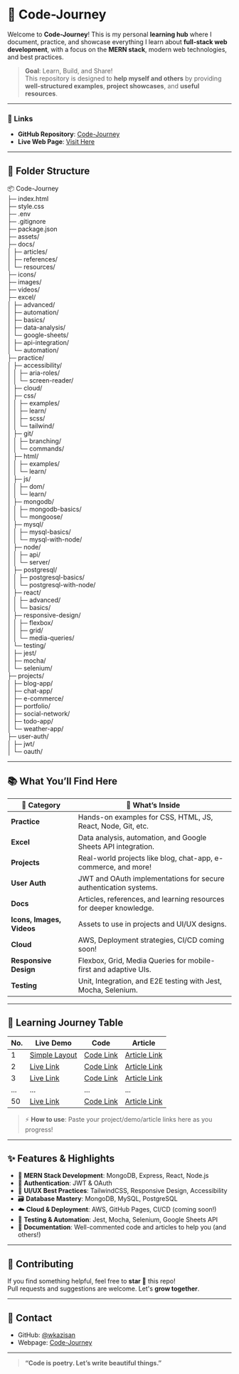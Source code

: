 # 🚀 Code-Journey

Welcome to **Code-Journey**! This is my personal **learning hub** where I document, practice, and showcase everything I learn about **full-stack web development**, with a focus on the **MERN stack**, modern web technologies, and best practices.

> **Goal**: Learn, Build, and Share!  
> This repository is designed to **help myself and others** by providing **well-structured examples**, **project showcases**, and **useful resources**.

---

### 🔗 Links

- **GitHub Repository**: [Code-Journey](https://github.com/wkazisan/Code-Journey)
- **Live Web Page**: [Visit Here](https://wkazisan.github.io/Code-Journey/)

---

## 📂 Folder Structure

📦 Code-Journey<br>
├─ index.html<br>
├─ style.css<br>
├─ .env<br>
├─ .gitignore<br>
├─ package.json<br>
├─ assets/<br>
├─ docs/<br>
│ ├─ articles/<br>
│ ├─ references/<br>
│ └─ resources/<br>
├─ icons/<br>
├─ images/<br>
├─ videos/<br>
├─ excel/<br>
│ ├─ advanced/<br>
│ ├─ automation/<br>
│ ├─ basics/<br>
│ ├─ data-analysis/<br>
│ └─ google-sheets/<br>
│ ├─ api-integration/<br>
│ └─ automation/<br>
├─ practice/<br>
│ ├─ accessibility/<br>
│ │ ├─ aria-roles/<br>
│ │ └─ screen-reader/<br>
│ ├─ cloud/<br>
│ ├─ css/<br>
│ │ ├─ examples/<br>
│ │ ├─ learn/<br>
│ │ ├─ scss/<br>
│ │ └─ tailwind/<br>
│ ├─ git/<br>
│ │ ├─ branching/<br>
│ │ └─ commands/<br>
│ ├─ html/<br>
│ │ ├─ examples/<br>
│ │ └─ learn/<br>
│ ├─ js/<br>
│ │ ├─ dom/<br>
│ │ └─ learn/<br>
│ ├─ mongodb/<br>
│ │ ├─ mongodb-basics/<br>
│ │ └─ mongoose/<br>
│ ├─ mysql/<br>
│ │ ├─ mysql-basics/<br>
│ │ └─ mysql-with-node/<br>
│ ├─ node/<br>
│ │ ├─ api/<br>
│ │ └─ server/<br>
│ ├─ postgresql/<br>
│ │ ├─ postgresql-basics/<br>
│ │ └─ postgresql-with-node/<br>
│ ├─ react/<br>
│ │ ├─ advanced/<br>
│ │ └─ basics/<br>
│ ├─ responsive-design/<br>
│ │ ├─ flexbox/<br>
│ │ ├─ grid/<br>
│ │ └─ media-queries/<br>
│ └─ testing/<br>
│ ├─ jest/<br>
│ ├─ mocha/<br>
│ └─ selenium/<br>
├─ projects/<br>
│ ├─ blog-app/<br>
│ ├─ chat-app/<br>
│ ├─ e-commerce/<br>
│ ├─ portfolio/<br>
│ ├─ social-network/<br>
│ ├─ todo-app/<br>
│ └─ weather-app/<br>
├─ user-auth/<br>
│ ├─ jwt/<br>
│ └─ oauth/<br>

---

## 📚 What You’ll Find Here

| 📁 **Category**           | 📄 **What’s Inside**                                               |
| ------------------------- | ------------------------------------------------------------------ |
| **Practice**              | Hands-on examples for CSS, HTML, JS, React, Node, Git, etc.        |
| **Excel**                 | Data analysis, automation, and Google Sheets API integration.      |
| **Projects**              | Real-world projects like blog, chat-app, e-commerce, and more!     |
| **User Auth**             | JWT and OAuth implementations for secure authentication systems.   |
| **Docs**                  | Articles, references, and learning resources for deeper knowledge. |
| **Icons, Images, Videos** | Assets to use in projects and UI/UX designs.                       |
| **Cloud**                 | AWS, Deployment strategies, CI/CD coming soon!                     |
| **Responsive Design**     | Flexbox, Grid, Media Queries for mobile-first and adaptive UIs.    |
| **Testing**               | Unit, Integration, and E2E testing with Jest, Mocha, Selenium.     |

---

## 📜 Learning Journey Table

| No. | Live Demo      | Code           | Article           |
| --- | -------------- | -------------- | ----------------- |
| 1   | [Simple Layout](https://wkazisan.github.io/Code-Journey/practice/css/examples/boxes.html) | [Code Link](#) | [Article Link](#) |
| 2   | [Live Link](#) | [Code Link](#) | [Article Link](#) |
| 3   | [Live Link](#) | [Code Link](#) | [Article Link](#) |
| ... | ...            | ...            | ...               |
| 50  | [Live Link](#) | [Code Link](#) | [Article Link](#) |

> ⚡ **How to use**: Paste your project/demo/article links here as you progress!

---

## ✨ Features & Highlights

- 🚀 **MERN Stack Development**: MongoDB, Express, React, Node.js
- 🔐 **Authentication**: JWT & OAuth
- 🎨 **UI/UX Best Practices**: TailwindCSS, Responsive Design, Accessibility
- 🗃️ **Database Mastery**: MongoDB, MySQL, PostgreSQL
- ☁️ **Cloud & Deployment**: AWS, GitHub Pages, CI/CD (coming soon!)
- 🔧 **Testing & Automation**: Jest, Mocha, Selenium, Google Sheets API
- 📝 **Documentation**: Well-commented code and articles to help you (and others!)

---

## 📢 Contributing

If you find something helpful, feel free to **star 🌟** this repo!  
Pull requests and suggestions are welcome. Let's **grow together**.

---

## 📧 Contact

- GitHub: [@wkazisan](https://github.com/wkazisan)
- Webpage: [Code-Journey](https://wkazisan.github.io/Code-Journey/)

---

> **“Code is poetry. Let’s write beautiful things.”**
